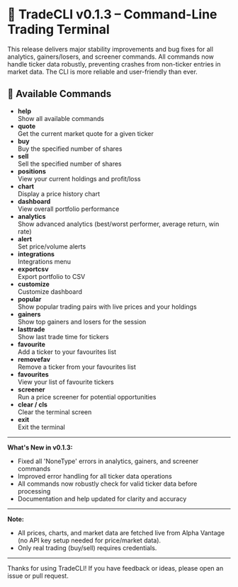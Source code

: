 # 🚀 TradeCLI v0.1.3 – Command-Line Trading Terminal

This release delivers major stability improvements and bug fixes for all analytics, gainers/losers, and screener commands. All commands now handle ticker data robustly, preventing crashes from non-ticker entries in market data. The CLI is more reliable and user-friendly than ever.

## 📘 Available Commands

- **help**  
  Show all available commands
- **quote <ticker>**  
  Get the current market quote for a given ticker
- **buy <ticker> <qty>**  
  Buy the specified number of shares
- **sell <ticker> <qty>**  
  Sell the specified number of shares
- **positions**  
  View your current holdings and profit/loss
- **chart <ticker>**  
  Display a price history chart
- **dashboard**  
  View overall portfolio performance
- **analytics**  
  Show advanced analytics (best/worst performer, average return, win rate)
- **alert**  
  Set price/volume alerts
- **integrations**  
  Integrations menu
- **exportcsv**  
  Export portfolio to CSV
- **customize**  
  Customize dashboard
- **popular**  
  Show popular trading pairs with live prices and your holdings
- **gainers**  
  Show top gainers and losers for the session
- **lasttrade**  
  Show last trade time for tickers
- **favourite <ticker>**  
  Add a ticker to your favourites list
- **removefav**  
  Remove a ticker from your favourites list
- **favourites**  
  View your list of favourite tickers
- **screener**  
  Run a price screener for potential opportunities
- **clear / cls**  
  Clear the terminal screen
- **exit**  
  Exit the terminal

---

**What's New in v0.1.3:**
- Fixed all 'NoneType' errors in analytics, gainers, and screener commands
- Improved error handling for all ticker data operations
- All commands now robustly check for valid ticker data before processing
- Documentation and help updated for clarity and accuracy

---

**Note:**
- All prices, charts, and market data are fetched live from Alpha Vantage (no API key setup needed for price/market data).
- Only real trading (buy/sell) requires credentials.

---

Thanks for using TradeCLI! If you have feedback or ideas, please open an issue or pull request.